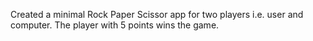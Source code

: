 Created a minimal Rock Paper Scissor app for two players i.e. user and computer. The player with 5 points wins the game.
